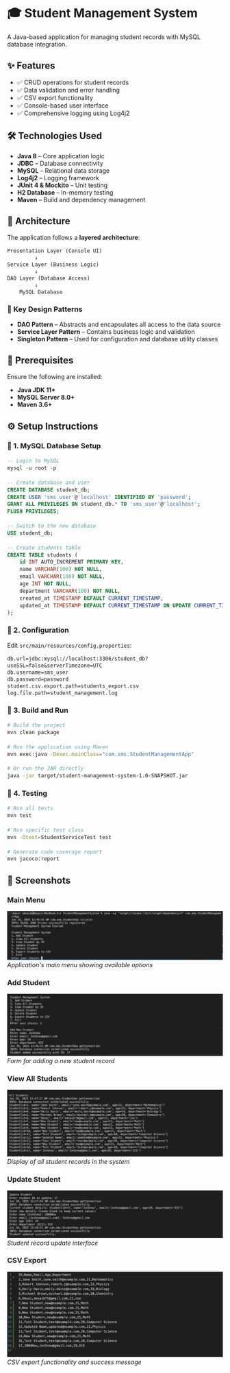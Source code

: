# 🎓 Student Management System

A Java-based application for managing student records with MySQL database integration.

## ✨ Features

- ✅ CRUD operations for student records
- ✅ Data validation and error handling
- ✅ CSV export functionality
- ✅ Console-based user interface
- ✅ Comprehensive logging using Log4j2

## 🛠️ Technologies Used

- **Java 8** – Core application logic
- **JDBC** – Database connectivity
- **MySQL** – Relational data storage
- **Log4j2** – Logging framework
- **JUnit 4 & Mockito** – Unit testing
- **H2 Database** – In-memory testing
- **Maven** – Build and dependency management

## 🧱 Architecture

The application follows a **layered architecture**:

```
Presentation Layer (Console UI)
         ↓
Service Layer (Business Logic)
         ↓
DAO Layer (Database Access)
         ↓
    MySQL Database
```

### 🧩 Key Design Patterns

- **DAO Pattern** – Abstracts and encapsulates all access to the data source
- **Service Layer Pattern** – Contains business logic and validation
- **Singleton Pattern** – Used for configuration and database utility classes

## 🚀 Prerequisites

Ensure the following are installed:

- **Java JDK 11+**
- **MySQL Server 8.0+**
- **Maven 3.6+**

## ⚙️ Setup Instructions

### 📌 1. MySQL Database Setup

```sql
-- Login to MySQL
mysql -u root -p

-- Create database and user
CREATE DATABASE student_db;
CREATE USER 'sms_user'@'localhost' IDENTIFIED BY 'password';
GRANT ALL PRIVILEGES ON student_db.* TO 'sms_user'@'localhost';
FLUSH PRIVILEGES;

-- Switch to the new database
USE student_db;

-- Create students table
CREATE TABLE students (
    id INT AUTO_INCREMENT PRIMARY KEY,
    name VARCHAR(100) NOT NULL,
    email VARCHAR(100) NOT NULL,
    age INT NOT NULL,
    department VARCHAR(100) NOT NULL,
    created_at TIMESTAMP DEFAULT CURRENT_TIMESTAMP,
    updated_at TIMESTAMP DEFAULT CURRENT_TIMESTAMP ON UPDATE CURRENT_TIMESTAMP
);
```

### 📌 2. Configuration

Edit `src/main/resources/config.properties`:

```properties
db.url=jdbc:mysql://localhost:3306/student_db?useSSL=false&serverTimezone=UTC
db.username=sms_user
db.password=password
student.csv.export.path=students_export.csv
log.file.path=student_management.log
```

### 📌 3. Build and Run

```bash
# Build the project
mvn clean package

# Run the application using Maven
mvn exec:java -Dexec.mainClass="com.sms.StudentManagementApp"

# Or run the JAR directly
java -jar target/student-management-system-1.0-SNAPSHOT.jar
```

### 📌 4. Testing

```bash
# Run all tests
mvn test

# Run specific test class
mvn -Dtest=StudentServiceTest test

# Generate code coverage report
mvn jacoco:report
```

## 📸 Screenshots

### Main Menu
![Main Menu](https://github.com/Omsaib07/JeevLIfeWorks/blob/main/week4/StudentManagementSystem/MainMenu.png?raw=true)
*Application's main menu showing available options*

### Add Student
![Add Student](https://github.com/Omsaib07/JeevLIfeWorks/blob/main/week4/StudentManagementSystem/AddStudent.png?raw=true)
*Form for adding a new student record*

### View All Students
![View All Students](https://github.com/Omsaib07/JeevLIfeWorks/blob/main/week4/StudentManagementSystem/ViewAllStudents.png?raw=true)
*Display of all student records in the system*

### Update Student
![Update Student](https://github.com/Omsaib07/JeevLIfeWorks/blob/main/week4/StudentManagementSystem/UpdateStudent.png?raw=true)
*Student record update interface*

### CSV Export
![CSV Export](https://github.com/Omsaib07/JeevLIfeWorks/blob/main/week4/StudentManagementSystem/CSVExport.png?raw=true)
*CSV export functionality and success message*

